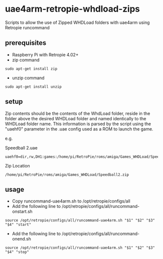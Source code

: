 # uae4arm-retropie-whdload-zips
Scripts to allow the use of Zipped WHDLoad folders with uae4arm using Retropie runcommand


## prerequisites
- Raspberry Pi with Retropie 4.02+
- zip command
```
sudo apt-get install zip
```
- unzip command
```
sudo apt-get install unzip
```


## setup
Zip contents should be the contents of the WhdLoad folder, reside in the folder above the desired WHDLoad folder and named identically to the WHDLoad folder name. This information is parsed by the script using the "uaehf0" parameter in the .uae config used as a ROM to launch the game.

e.g.

Speedball 2.uae
```config
uaehf0=dir,rw,DH1:games:/home/pi/RetroPie/roms/amiga/Games_WHDLoad/Speedball2/,0
```
Zip Location
```
/home/pi/RetroPie/roms/amiga/Games_WHDLoad/Speedball2.zip
```


## usage
- Copy runcommand-uae4arm.sh to /opt/retropie/configs/all
- Add the following line to /opt/retropie/configs/all/runcommand-onstart.sh
```shell
source /opt/retropie/configs/all/runcommand-uae4arm.sh "$1" "$2" "$3" "$4" "start"
```
- Add the following line to /opt/retropie/configs/all/runcommand-onend.sh
```shell
source /opt/retropie/configs/all/runcommand-uae4arm.sh "$1" "$2" "$3" "$4" "stop"
```

